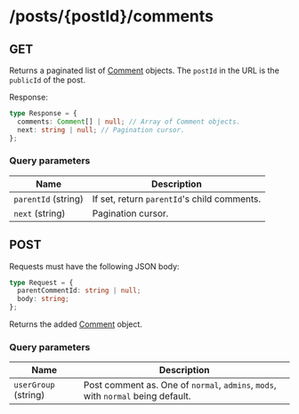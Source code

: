 # /posts/{postId}/comments

## GET

Returns a paginated list of [Comment](/types#comment) objects. The `postId` in the URL is the `publicId` of the post.

Response:

```ts
type Response = {
  comments: Comment[] | null; // Array of Comment objects.
  next: string | null; // Pagination cursor.
};
```

### Query parameters

| Name                | Description                                 |
| ------------------- | ------------------------------------------- |
| `parentId` (string) | If set, return `parentId`'s child comments. |
| `next` (string)     | Pagination cursor.                          |

## POST

Requests must have the following JSON body:

```ts
type Request = {
  parentCommentId: string | null;
  body: string;
};
```

Returns the added [Comment](/types#comment) object.

### Query parameters

| Name                 | Description                                                                      |
| -------------------- | -------------------------------------------------------------------------------- |
| `userGroup` (string) | Post comment as. One of `normal`, `admins`, `mods`, with `normal` being default. |
